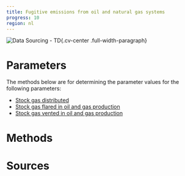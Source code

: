 ```yaml
---
title: Fugitive emissions from oil and natural gas systems 
progress: 10
region: nl
---
```


![Data Sourcing - TD](/images/data-sourcing-td.jpg){.cv-center .full-width-paragraph}


# Parameters
The methods below are for determining the parameter values for the following parameters:

- [Stock gas distributed](/5-resources/1-data/definitions/parameters/stock_gas_distributed.md)
- [Stock gas flared in oil and gas production](/5-resources/1-data/definitions/parameters/stock_gas_flared_oil_and_gas_production_wtt.md)
- [Stock gas vented in oil and gas production](/5-resources/1-data/definitions/parameters/stock_gas_vented_wtt.md)



# Methods




# Sources




